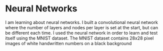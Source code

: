 # Neural Networks
I am learning about neural networks.
I built a convolutional neural network where the number of layers and nodes per layer is set at the start, but can be different each time.
I used the neural network in order to learn and test itself using the MNIST dataset. The MNIST dataset contains 28x28 pixel images of white handwritten numbers on a black background
